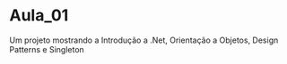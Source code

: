 Aula_01
=======

Um projeto mostrando a Introdução a .Net, Orientação a Objetos, Design Patterns e Singleton
